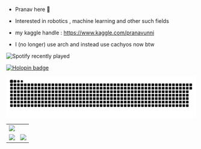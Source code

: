 - Pranav here 👋

- Interested in robotics , machine learning and other such fields
- my kaggle handle : https://www.kaggle.com/pranavunni
- I (no longer) use arch and instead use cachyos now btw

![Spotify recently played](https://spotify-recently-played-readme.vercel.app/api?user=mqjed7g2siu9wjiduwm2iw8do&count=1)

<!-- Profile Banner with Logo -->


[![Holopin badge](https://holopin.me/pranavucoder)](https://holopin.io/@pranavucoder)

<div align="center">
</div>


<!-- GitHub Stats and Language Cards in a row -->


</summary>
<table>
	<tr>
		<td colspan = "2"><a href = "https://github.com/PranavU-Coder/"><img src="https://github-readme-activity-graph.vercel.app/graph?username=PranavU-Coder&bg_color=000000&hide_border=true&point=false&line=7fff00&radius=8&area=true&area_color=ddff99&title_color=ffffff&color=ffffff"></a></td>
	</tr>
	<tr>
		<td><a href="https://github.com/PranavU-Coder/"><img src="https://github-readme-streak-stats.herokuapp.com/?user=PranavU-Coder&theme=chartreuse-dark&hide_border=false"></a></td>
		<td><a href="https://github.com/PranavU-Coder/"><img src="http://github-profile-summary-cards.vercel.app/api/cards/profile-details?username=PranavU-Coder&theme=chartreuse_dark"></a></td>
	</tr>
	<tr>



![Snake animation](https://github.com/PranavU-Coder/PranavU-Coder/blob/output/github-contribution-grid-snake-dark.svg)
